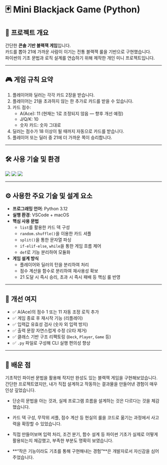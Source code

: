 # 🃏 Mini Blackjack Game (Python)

## 📌 프로젝트 개요

간단한 **콘솔 기반 블랙잭 게임**입니다.  
카드를 뽑아 21에 가까운 사람이 이기는 전통 블랙잭 룰을 기반으로 구현했습니다.  
파이썬의 기초 문법과 로직 설계를 연습하기 위해 제작한 개인 미니 프로젝트입니다.

---

## 🎮 게임 규칙 요약

1. 플레이어와 딜러는 각각 카드 2장을 받습니다.
2. 플레이어는 21을 초과하지 않는 한 추가로 카드를 받을 수 있습니다.
3. 카드 점수:
   - A(Ace): 11 (현재는 1로 조정되지 않음 — 향후 개선 예정)
   - J/Q/K: 10
   - 숫자 카드: 숫자 그대로
4. 딜러는 점수가 18 이상이 될 때까지 자동으로 카드를 받습니다.
5. 플레이어 또는 딜러 중 21에 더 가까운 쪽이 승리합니다.

---

## 🛠️ 사용 기술 및 환경

<p>
  <img src="https://img.shields.io/badge/Python-3.12-blue?logo=python"/>
  <img src="https://img.shields.io/badge/macOS-Apple-black?logo=apple"/>
  <img src="https://img.shields.io/badge/VSCode-Editor-blue?logo=visualstudiocode"/>
</p>

---

## ⚙️ 사용한 주요 기술 및 설계 요소

- **프로그래밍 언어**: Python 3.12
- **실행 환경**: VSCode + macOS
- **핵심 사용 문법**
  - `list`를 활용한 카드 덱 구성
  - `random.shuffle()`을 이용한 카드 셔플
  - `split()`을 통한 문자열 파싱
  - `if-elif-else`, `while`을 통한 게임 흐름 제어
  - `def`로 기능 분리하여 모듈화
- **게임 설계 방식**
  - 플레이어와 딜러의 턴을 분리하여 처리
  - 점수 계산을 함수로 분리하여 재사용성 확보
  - 21 도달 시 즉시 승리, 초과 시 즉시 패배 등 핵심 룰 반영

---

## 🔧 개선 여지

- ✅ A(Ace)의 점수 1 또는 11 자동 조정 로직 추가
- ✅ 게임 종료 후 재시작 기능 (리플레이)
- ✅ 입력값 유효성 검사 (숫자 외 입력 방지)
- ✅ 출력 문장 자연스럽게 수정 (오타 제거)
- ✅ 클래스 기반 구조 리팩토링 (`Deck`, `Player`, `Game` 등)
- ✅ `.py` 파일로 구성해 CLI 실행 편의성 향상

---

## 📘 배운 점
기초적인 파이썬 문법을 활용해 작지만 완성도 있는 블랙잭 게임을 구현해보았습니다.
간단한 프로젝트였지만, 내가 직접 설계하고 작동하는 결과물을 만들어낸 경험이 매우 인상 깊었습니다.

- 단순히 문법을 아는 것과, 실제 프로그램 흐름을 설계하는 것은 다르다는 것을 체감했습니다.

- 카드 덱 구성, 무작위 셔플, 점수 계산 등 현실의 룰을 코드로 옮기는 과정에서 사고력을 확장할 수 있었습니다.

- 직접 만들어보며 입력 처리, 조건 분기, 함수 설계 등 파이썬 기초가 실제로 어떻게 활용되는지 체감했고, 부족한 부분도 명확히 보였습니다.

- **“작은 기능이라도 기초를 통해 구현해내는 경험”**은 개발자로서 자신감을 심어주었습니다.
